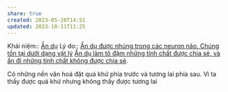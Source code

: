 ```yaml
---
share: true
created: 2023-05-26T14:51
updated: 2023-10-11T11:25
---
```

Khái niệm:: [Ẩn dụ](../../../%CE%9E%20Kh%C3%A1i%20ni%E1%BB%87m/Nh%E1%BA%ADn%20th%E1%BB%A9c/%E1%BA%A8n%20d%E1%BB%A5.md)
Lý do:: [Ẩn dụ được nhúng trong các neuron não. Chúng tồn tại dưới dạng vật lý](./%E1%BA%A8n%20d%E1%BB%A5%20%C4%91%C6%B0%E1%BB%A3c%20nh%C3%BAng%20trong%20c%C3%A1c%20neuron%20n%C3%A3o.%20Ch%C3%BAng%20t%E1%BB%93n%20t%E1%BA%A1i%20d%C6%B0%E1%BB%9Bi%20d%E1%BA%A1ng%20v%E1%BA%ADt%20l%C3%BD.md)
[Ẩn dụ làm tô đậm những tính chất được chia sẻ, và ẩn đi những tính chất không được chia sẻ](./%E1%BA%A8n%20d%E1%BB%A5%20l%C3%A0m%20t%C3%B4%20%C4%91%E1%BA%ADm%20nh%E1%BB%AFng%20t%C3%ADnh%20ch%E1%BA%A5t%20%C4%91%C6%B0%E1%BB%A3c%20chia%20s%E1%BA%BB,%20v%C3%A0%20%E1%BA%A9n%20%C4%91i%20nh%E1%BB%AFng%20t%C3%ADnh%20ch%E1%BA%A5t%20kh%C3%B4ng%20%C4%91%C6%B0%E1%BB%A3c%20chia%20s%E1%BA%BB.md). 

Có những nền văn hoá đặt quá khứ phía trước và tương lai phía sau. Vì ta thấy được quá khứ nhưng không thấy được tương lai
